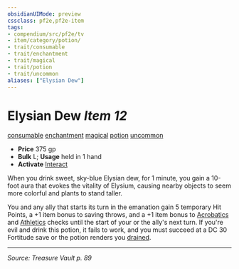 ```yaml
---
obsidianUIMode: preview
cssclass: pf2e,pf2e-item
tags:
- compendium/src/pf2e/tv
- item/category/potion/
- trait/consumable
- trait/enchantment
- trait/magical
- trait/potion
- trait/uncommon
aliases: ["Elysian Dew"]
---
```

# Elysian Dew *Item 12*  
[consumable](consumable.md "Consumable Item Trait")  [enchantment](enchantment.md "Enchantment School Trait")  [magical](magical.md "Magical Item Trait")  [potion](potion.md "Potion Item Trait")  [uncommon](uncommon.md "Uncommon Rarity Trait")  

- **Price** 375 gp
- **Bulk** L; **Usage** held in 1 hand
- **Activate** [Interact](interact.md)

When you drink sweet, sky-blue Elysian dew, for 1 minute, you gain a 10-foot aura that evokes the vitality of Elysium, causing nearby objects to seem more colorful and plants to stand taller.

You and any ally that starts its turn in the emanation gain 5 temporary Hit Points, a +1 item bonus to saving throws, and a +1 item bonus to [Acrobatics](skills.md#Acrobatics) and [Athletics](skills.md#Athletics) checks until the start of your or the ally's next turn. If you're evil and drink this potion, it fails to work, and you must succeed at a DC 30 Fortitude save or the potion renders you [drained](conditions.md#Drained).


---
*Source: Treasure Vault p. 89*
